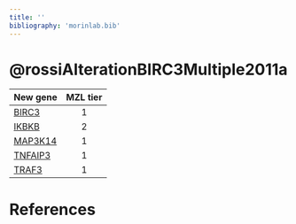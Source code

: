 ```yaml
---
title: ''
bibliography: 'morinlab.bib'
---
```


# @rossiAlterationBIRC3Multiple2011a
|New gene|MZL tier|
|:-|:-:|
|[BIRC3](BIRC3)|1 |
|[IKBKB](IKBKB)|2 |
|[MAP3K14](MAP3K14)|1 |
|[TNFAIP3](TNFAIP3)|1 |
|[TRAF3](TRAF3)|1 |

# References

